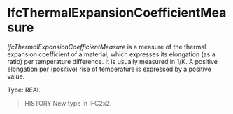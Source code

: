 # IfcThermalExpansionCoefficientMeasure

_IfcThermalExpansionCoefficientMeasure_ is a measure of the thermal expansion coefficient of a material, which expresses its elongation (as a ratio) per temperature difference. It is usually measured in 1/K. A positive elongation per (positive) rise of temperature is expressed by a positive value.
<!-- end of short definition -->

Type: REAL

> HISTORY New type in IFC2x2.
